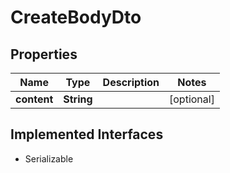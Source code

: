 

# CreateBodyDto


## Properties

Name | Type | Description | Notes
------------ | ------------- | ------------- | -------------
**content** | **String** |  |  [optional]


## Implemented Interfaces

* Serializable


